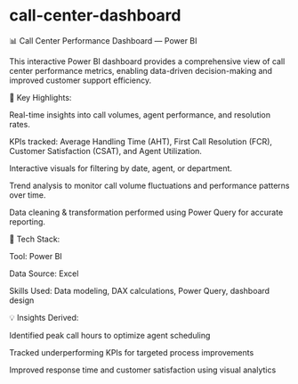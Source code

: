 # call-center-dashboard

📊 Call Center Performance Dashboard — Power BI

This interactive Power BI dashboard provides a comprehensive view of call center performance metrics, enabling data-driven decision-making and improved customer support efficiency.

🚀 Key Highlights:

Real-time insights into call volumes, agent performance, and resolution rates.

KPIs tracked: Average Handling Time (AHT), First Call Resolution (FCR), Customer Satisfaction (CSAT), and Agent Utilization.

Interactive visuals for filtering by date, agent, or department.

Trend analysis to monitor call volume fluctuations and performance patterns over time.

Data cleaning & transformation performed using Power Query for accurate reporting.

🧩 Tech Stack:

Tool: Power BI

Data Source: Excel 

Skills Used: Data modeling, DAX calculations, Power Query, dashboard design

💡 Insights Derived:

Identified peak call hours to optimize agent scheduling

Tracked underperforming KPIs for targeted process improvements

Improved response time and customer satisfaction using visual analytics
